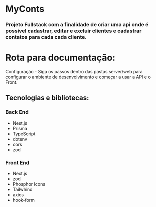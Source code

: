# MyConts

### Projeto Fullstack com a finalidade de criar uma api onde é possivel cadastrar, editar e excluir clientes e cadastrar contatos para cada cada cliente.

# Rota para documentação:

Configuração - Siga os passos dentro das pastas server/web para configurar o ambiente de desenvolvimento e começar a usar a API e o Front.

## **Tecnologias e bibliotecas**:

### Back End

- Nest.js
- Prisma
- TypeScript
- dotenv
- cors
- zod

### Front End

- Next.js
- zod
- Phosphor Icons
- Tailwhind
- axios
- hook-form
